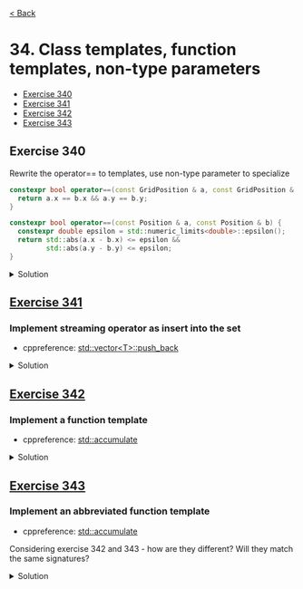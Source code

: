 [< Back](README.md)

# 34. Class templates, function templates, non-type parameters

* [Exercise 340](#exercise-340)
* [Exercise 341](#exercise-341)
* [Exercise 342](#exercise-342)
* [Exercise 343](#exercise-343)

## Exercise 340

Rewrite the operator== to templates, use non-type parameter to specialize

```cpp
constexpr bool operator==(const GridPosition & a, const GridPosition & b) {
  return a.x == b.x && a.y == b.y;
}

constexpr bool operator==(const Position & a, const Position & b) {
  constexpr double epsilon = std::numeric_limits<double>::epsilon();
  return std::abs(a.x - b.x) <= epsilon &&
         std::abs(a.y - b.y) <= epsilon;
}
```

<details>
   <summary>Solution</summary>

```cpp
template<number T>
bool operator==(const BasicPosition<T> & a,
                const BasicPosition<T> & b) {
    return a.x == b.x && a.y == b.y;
}

template<floating_point T>
bool operator==(const BasicPosition<T> & a,
                const BasicPosition<T> & b) {
    constexpr double epsilon = std::numeric_limits<double>::epsilon();
    return std::abs(a.x - b.x) <= epsilon &&
    std::abs(a.y - b.y) <= epsilon;
}
```
</details>

## [Exercise 341][1]
### Implement streaming operator as insert into the set

* cppreference: [std::vector\<T\>::push_back][2]

<details>
   <summary>Solution</summary>

```cpp
  void operator<<(const T & item) {
    if (!contains(item))
      items.push_back(item);
  }
```
</details>

## [Exercise 342][1]
### Implement a function template

* cppreference: [std::accumulate][3]

<details>
   <summary>Solution</summary>

```cpp
template<typename T>
static T accumulate(std::vector<T> vec, T init) {
  return std::accumulate(vec.begin(), vec.end(), init);
}
```
</details>

## [Exercise 343][1]
### Implement an abbreviated function template

* cppreference: [std::accumulate][3]

Considering exercise 342 and 343 - how are they different? Will they match the same signatures?

<details>
   <summary>Solution</summary>

```cpp
static auto acc(auto vec, auto init) {
  return std::accumulate(vec.begin(), vec.end(), init);
}
```
</details>

[1]: 34_exercises.cpp
[2]: https://en.cppreference.com/w/cpp/container/vector/push_back
[3]: https://en.cppreference.com/w/cpp/algorithm/accumulate
